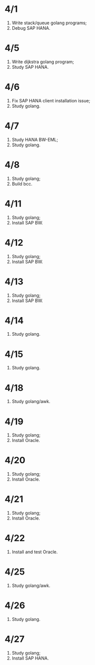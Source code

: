 # 4/1
1. Write stack/queue golang programs;
2. Debug SAP HANA.

# 4/5
1. Write dijkstra golang program;
2. Study SAP HANA.

# 4/6
1. Fix SAP HANA client installation issue;
2. Study golang.

# 4/7
1. Study HANA BW-EML;
2. Study golang.

# 4/8
1. Study golang;
2. Build bcc.

# 4/11
1. Study golang;
2. Install SAP BW.

# 4/12
1. Study golang;
2. Install SAP BW.

# 4/13
1. Study golang;
2. Install SAP BW.

# 4/14
1. Study golang.

# 4/15
1. Study golang.

# 4/18
1. Study golang/awk.

# 4/19
1. Study golang;
2. Install Oracle.

# 4/20
1. Study golang;
2. Install Oracle.

# 4/21
1. Study golang;
2. Install Oracle.

# 4/22
1. Install and test Oracle.

# 4/25
1. Study golang/awk.

# 4/26
1. Study golang.

# 4/27
1. Study golang;
2. Install SAP HANA.
